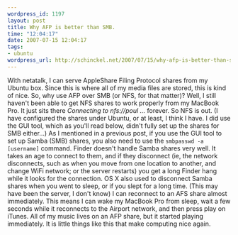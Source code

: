 ```yaml
--- 
wordpress_id: 1197
layout: post
title: Why AFP is better than SMB.
time: "12:04:17"
date: 2007-07-15 12:04:17
tags: 
- ubuntu
wordpress_url: http://schinckel.net/2007/07/15/why-afp-is-better-than-smb/
---
```

With netatalk, I can serve AppleShare Filing Protocol shares from my Ubuntu box. Since this is where all of my media files are stored, this is kind of nice. So, why use AFP over SMB (or NFS, for that matter)? Well, I still haven't been able to get NFS shares to work properly from my MacBook Pro. It just sits there _Connecting to nfs://poul ..._ forever. So NFS is out. (I have configured the shares under Ubuntu, or at least, I think I have. I did use the GUI tool, which as you'll read below, didn't fully set up the shares for SMB either...) As I mentioned in a previous post, if you use the GUI tool to set up Samba (SMB) shares, you also need to use the `smbpasswd -a [username]` command. Finder doesn't handle Samba shares very well. It takes an age to connect to them, and if they disconnect (ie, the network disconnects, such as when you move from one location to another, and change WiFi network; or the server restarts) you get a long Finder hang while it looks for the connection. OS X also used to disconnect Samba shares when you went to sleep, or if you slept for a long time. (This may have been the server, I don't know) I can reconnect to an AFS share almost immediately. This means I can wake my MacBook Pro from sleep, wait a few seconds while it reconnects to the Airport network, and then press play on iTunes. All of my music lives on an AFP share, but it started playing immediately. It is little things like this that make computing nice again. 
